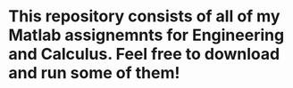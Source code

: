 # This repository consists of all of my Matlab assignemnts for Engineering and Calculus. Feel free to download and run some of them! 
